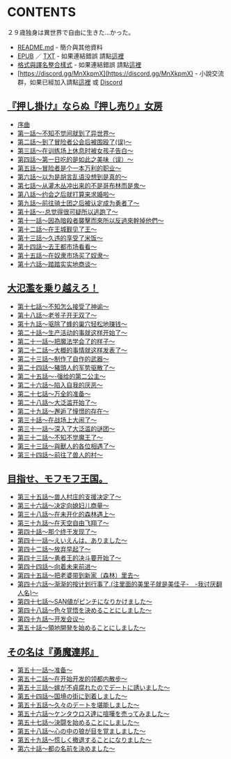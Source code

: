 # CONTENTS

２９歳独身は異世界で自由に生きた…かった。


- [README.md](README.md) - 簡介與其他資料
- [EPUB](https://gitlab.com/demonovel/epub-txt/blob/master/user_out/%EF%BC%92%EF%BC%99%E6%AD%B3%E7%8B%AC%E8%BA%AB%E3%81%AF%E7%95%B0%E4%B8%96%E7%95%8C%E3%81%A7%E8%87%AA%E7%94%B1%E3%81%AB%E7%94%9F%E3%81%8D%E3%81%9F%E2%80%A6%E3%81%8B%E3%81%A3%E3%81%9F%E3%80%82.epub) ／ [TXT](https://gitlab.com/demonovel/epub-txt/blob/master/user_out/out/%EF%BC%92%EF%BC%99%E6%AD%B3%E7%8B%AC%E8%BA%AB%E3%81%AF%E7%95%B0%E4%B8%96%E7%95%8C%E3%81%A7%E8%87%AA%E7%94%B1%E3%81%AB%E7%94%9F%E3%81%8D%E3%81%9F%E2%80%A6%E3%81%8B%E3%81%A3%E3%81%9F.out.txt) - 如果連結錯誤 請點[這裡](https://gitlab.com/demonovel/epub-txt/tree/master)
- [格式與譯名整合樣式](https://github.com/bluelovers/node-novel/blob/master/lib/locales/%EF%BC%92%EF%BC%99%E6%AD%B3%E7%8B%AC%E8%BA%AB%E3%81%AF%E7%95%B0%E4%B8%96%E7%95%8C%E3%81%A7%E8%87%AA%E7%94%B1%E3%81%AB%E7%94%9F%E3%81%8D%E3%81%9F%E2%80%A6%E3%81%8B%E3%81%A3%E3%81%9F%E3%80%82.ts) - 如果連結錯誤 請點[這裡](https://github.com/bluelovers/node-novel/tree/master/lib/locales)
- [https://discord.gg/MnXkpmX](https://discord.gg/MnXkpmX) - 小說交流群，如果已經加入請點[這裡](https://discordapp.com/channels/467794087769014273/467794088285175809) 或 [Discord](https://discordapp.com/channels/@me)


## [『押し掛け』ならぬ『押し売り』女房](00000_%E3%80%8E%E6%8A%BC%E3%81%97%E6%8E%9B%E3%81%91%E3%80%8F%E3%81%AA%E3%82%89%E3%81%AC%E3%80%8E%E6%8A%BC%E3%81%97%E5%A3%B2%E3%82%8A%E3%80%8F%E5%A5%B3%E6%88%BF)

- [序曲](00000_%E3%80%8E%E6%8A%BC%E3%81%97%E6%8E%9B%E3%81%91%E3%80%8F%E3%81%AA%E3%82%89%E3%81%AC%E3%80%8E%E6%8A%BC%E3%81%97%E5%A3%B2%E3%82%8A%E3%80%8F%E5%A5%B3%E6%88%BF/00010_%E5%BA%8F%E6%9B%B2.txt)
- [第一話～不知不觉间就到了异世界～](00000_%E3%80%8E%E6%8A%BC%E3%81%97%E6%8E%9B%E3%81%91%E3%80%8F%E3%81%AA%E3%82%89%E3%81%AC%E3%80%8E%E6%8A%BC%E3%81%97%E5%A3%B2%E3%82%8A%E3%80%8F%E5%A5%B3%E6%88%BF/00020_%E7%AC%AC%E4%B8%80%E8%A9%B1%EF%BD%9E%E4%B8%8D%E7%9F%A5%E4%B8%8D%E8%A7%89%E9%97%B4%E5%B0%B1%E5%88%B0%E4%BA%86%E5%BC%82%E4%B8%96%E7%95%8C%EF%BD%9E.txt)
- [第二話～到了冒险者公会后被围殴了(误)～](00000_%E3%80%8E%E6%8A%BC%E3%81%97%E6%8E%9B%E3%81%91%E3%80%8F%E3%81%AA%E3%82%89%E3%81%AC%E3%80%8E%E6%8A%BC%E3%81%97%E5%A3%B2%E3%82%8A%E3%80%8F%E5%A5%B3%E6%88%BF/00030_%E7%AC%AC%E4%BA%8C%E8%A9%B1%EF%BD%9E%E5%88%B0%E4%BA%86%E5%86%92%E9%99%A9%E8%80%85%E5%85%AC%E4%BC%9A%E5%90%8E%E8%A2%AB%E5%9B%B4%E6%AE%B4%E4%BA%86(%E8%AF%AF)%EF%BD%9E.txt)
- [第三話～在训练场上休息时被女孩子告白～](00000_%E3%80%8E%E6%8A%BC%E3%81%97%E6%8E%9B%E3%81%91%E3%80%8F%E3%81%AA%E3%82%89%E3%81%AC%E3%80%8E%E6%8A%BC%E3%81%97%E5%A3%B2%E3%82%8A%E3%80%8F%E5%A5%B3%E6%88%BF/00040_%E7%AC%AC%E4%B8%89%E8%A9%B1%EF%BD%9E%E5%9C%A8%E8%AE%AD%E7%BB%83%E5%9C%BA%E4%B8%8A%E4%BC%91%E6%81%AF%E6%97%B6%E8%A2%AB%E5%A5%B3%E5%AD%A9%E5%AD%90%E5%91%8A%E7%99%BD%EF%BD%9E.txt)
- [第四話～第一日吃的是如此之美味（误）～](00000_%E3%80%8E%E6%8A%BC%E3%81%97%E6%8E%9B%E3%81%91%E3%80%8F%E3%81%AA%E3%82%89%E3%81%AC%E3%80%8E%E6%8A%BC%E3%81%97%E5%A3%B2%E3%82%8A%E3%80%8F%E5%A5%B3%E6%88%BF/00050_%E7%AC%AC%E5%9B%9B%E8%A9%B1%EF%BD%9E%E7%AC%AC%E4%B8%80%E6%97%A5%E5%90%83%E7%9A%84%E6%98%AF%E5%A6%82%E6%AD%A4%E4%B9%8B%E7%BE%8E%E5%91%B3%EF%BC%88%E8%AF%AF%EF%BC%89%EF%BD%9E.txt)
- [第五話～冒险者是个一本万利的职业～](00000_%E3%80%8E%E6%8A%BC%E3%81%97%E6%8E%9B%E3%81%91%E3%80%8F%E3%81%AA%E3%82%89%E3%81%AC%E3%80%8E%E6%8A%BC%E3%81%97%E5%A3%B2%E3%82%8A%E3%80%8F%E5%A5%B3%E6%88%BF/00060_%E7%AC%AC%E4%BA%94%E8%A9%B1%EF%BD%9E%E5%86%92%E9%99%A9%E8%80%85%E6%98%AF%E4%B8%AA%E4%B8%80%E6%9C%AC%E4%B8%87%E5%88%A9%E7%9A%84%E8%81%8C%E4%B8%9A%EF%BD%9E.txt)
- [第六話～以为是胡言乱语没想到是真的～](00000_%E3%80%8E%E6%8A%BC%E3%81%97%E6%8E%9B%E3%81%91%E3%80%8F%E3%81%AA%E3%82%89%E3%81%AC%E3%80%8E%E6%8A%BC%E3%81%97%E5%A3%B2%E3%82%8A%E3%80%8F%E5%A5%B3%E6%88%BF/00070_%E7%AC%AC%E5%85%AD%E8%A9%B1%EF%BD%9E%E4%BB%A5%E4%B8%BA%E6%98%AF%E8%83%A1%E8%A8%80%E4%B9%B1%E8%AF%AD%E6%B2%A1%E6%83%B3%E5%88%B0%E6%98%AF%E7%9C%9F%E7%9A%84%EF%BD%9E.txt)
- [第七話～从灌木丛冲出来的不是哥布林而是鬼～](00000_%E3%80%8E%E6%8A%BC%E3%81%97%E6%8E%9B%E3%81%91%E3%80%8F%E3%81%AA%E3%82%89%E3%81%AC%E3%80%8E%E6%8A%BC%E3%81%97%E5%A3%B2%E3%82%8A%E3%80%8F%E5%A5%B3%E6%88%BF/00080_%E7%AC%AC%E4%B8%83%E8%A9%B1%EF%BD%9E%E4%BB%8E%E7%81%8C%E6%9C%A8%E4%B8%9B%E5%86%B2%E5%87%BA%E6%9D%A5%E7%9A%84%E4%B8%8D%E6%98%AF%E5%93%A5%E5%B8%83%E6%9E%97%E8%80%8C%E6%98%AF%E9%AC%BC%EF%BD%9E.txt)
- [第八話～约会之后就打算来求婚啦～](00000_%E3%80%8E%E6%8A%BC%E3%81%97%E6%8E%9B%E3%81%91%E3%80%8F%E3%81%AA%E3%82%89%E3%81%AC%E3%80%8E%E6%8A%BC%E3%81%97%E5%A3%B2%E3%82%8A%E3%80%8F%E5%A5%B3%E6%88%BF/00090_%E7%AC%AC%E5%85%AB%E8%A9%B1%EF%BD%9E%E7%BA%A6%E4%BC%9A%E4%B9%8B%E5%90%8E%E5%B0%B1%E6%89%93%E7%AE%97%E6%9D%A5%E6%B1%82%E5%A9%9A%E5%95%A6%EF%BD%9E.txt)
- [第九話～前往骑士团之后被认定成为勇者了～](00000_%E3%80%8E%E6%8A%BC%E3%81%97%E6%8E%9B%E3%81%91%E3%80%8F%E3%81%AA%E3%82%89%E3%81%AC%E3%80%8E%E6%8A%BC%E3%81%97%E5%A3%B2%E3%82%8A%E3%80%8F%E5%A5%B3%E6%88%BF/00100_%E7%AC%AC%E4%B9%9D%E8%A9%B1%EF%BD%9E%E5%89%8D%E5%BE%80%E9%AA%91%E5%A3%AB%E5%9B%A2%E4%B9%8B%E5%90%8E%E8%A2%AB%E8%AE%A4%E5%AE%9A%E6%88%90%E4%B8%BA%E5%8B%87%E8%80%85%E4%BA%86%EF%BD%9E.txt)
- [第十話～-总觉得很可疑所以逃跑了～](00000_%E3%80%8E%E6%8A%BC%E3%81%97%E6%8E%9B%E3%81%91%E3%80%8F%E3%81%AA%E3%82%89%E3%81%AC%E3%80%8E%E6%8A%BC%E3%81%97%E5%A3%B2%E3%82%8A%E3%80%8F%E5%A5%B3%E6%88%BF/00110_%E7%AC%AC%E5%8D%81%E8%A9%B1%EF%BD%9E-%E6%80%BB%E8%A7%89%E5%BE%97%E5%BE%88%E5%8F%AF%E7%96%91%E6%89%80%E4%BB%A5%E9%80%83%E8%B7%91%E4%BA%86%EF%BD%9E.txt)
- [第十一話～因為暗殺者襲擊而來所以反過來幹掉他們～](00000_%E3%80%8E%E6%8A%BC%E3%81%97%E6%8E%9B%E3%81%91%E3%80%8F%E3%81%AA%E3%82%89%E3%81%AC%E3%80%8E%E6%8A%BC%E3%81%97%E5%A3%B2%E3%82%8A%E3%80%8F%E5%A5%B3%E6%88%BF/00120_%E7%AC%AC%E5%8D%81%E4%B8%80%E8%A9%B1%EF%BD%9E%E5%9B%A0%E7%82%BA%E6%9A%97%E6%AE%BA%E8%80%85%E8%A5%B2%E6%93%8A%E8%80%8C%E4%BE%86%E6%89%80%E4%BB%A5%E5%8F%8D%E9%81%8E%E4%BE%86%E5%B9%B9%E6%8E%89%E4%BB%96%E5%80%91%EF%BD%9E.txt)
- [第十二話～在王城觐见了王～](00000_%E3%80%8E%E6%8A%BC%E3%81%97%E6%8E%9B%E3%81%91%E3%80%8F%E3%81%AA%E3%82%89%E3%81%AC%E3%80%8E%E6%8A%BC%E3%81%97%E5%A3%B2%E3%82%8A%E3%80%8F%E5%A5%B3%E6%88%BF/00130_%E7%AC%AC%E5%8D%81%E4%BA%8C%E8%A9%B1%EF%BD%9E%E5%9C%A8%E7%8E%8B%E5%9F%8E%E8%A7%90%E8%A7%81%E4%BA%86%E7%8E%8B%EF%BD%9E.txt)
- [第十三話～久违的享受了米饭～](00000_%E3%80%8E%E6%8A%BC%E3%81%97%E6%8E%9B%E3%81%91%E3%80%8F%E3%81%AA%E3%82%89%E3%81%AC%E3%80%8E%E6%8A%BC%E3%81%97%E5%A3%B2%E3%82%8A%E3%80%8F%E5%A5%B3%E6%88%BF/00140_%E7%AC%AC%E5%8D%81%E4%B8%89%E8%A9%B1%EF%BD%9E%E4%B9%85%E8%BF%9D%E7%9A%84%E4%BA%AB%E5%8F%97%E4%BA%86%E7%B1%B3%E9%A5%AD%EF%BD%9E.txt)
- [第十四話～去王都市场看看～](00000_%E3%80%8E%E6%8A%BC%E3%81%97%E6%8E%9B%E3%81%91%E3%80%8F%E3%81%AA%E3%82%89%E3%81%AC%E3%80%8E%E6%8A%BC%E3%81%97%E5%A3%B2%E3%82%8A%E3%80%8F%E5%A5%B3%E6%88%BF/00150_%E7%AC%AC%E5%8D%81%E5%9B%9B%E8%A9%B1%EF%BD%9E%E5%8E%BB%E7%8E%8B%E9%83%BD%E5%B8%82%E5%9C%BA%E7%9C%8B%E7%9C%8B%EF%BD%9E.txt)
- [第十五話～在奴隶市场买了奴隶～](00000_%E3%80%8E%E6%8A%BC%E3%81%97%E6%8E%9B%E3%81%91%E3%80%8F%E3%81%AA%E3%82%89%E3%81%AC%E3%80%8E%E6%8A%BC%E3%81%97%E5%A3%B2%E3%82%8A%E3%80%8F%E5%A5%B3%E6%88%BF/00160_%E7%AC%AC%E5%8D%81%E4%BA%94%E8%A9%B1%EF%BD%9E%E5%9C%A8%E5%A5%B4%E9%9A%B6%E5%B8%82%E5%9C%BA%E4%B9%B0%E4%BA%86%E5%A5%B4%E9%9A%B6%EF%BD%9E.txt)
- [第十六話～踏踏实实地商谈～](00000_%E3%80%8E%E6%8A%BC%E3%81%97%E6%8E%9B%E3%81%91%E3%80%8F%E3%81%AA%E3%82%89%E3%81%AC%E3%80%8E%E6%8A%BC%E3%81%97%E5%A3%B2%E3%82%8A%E3%80%8F%E5%A5%B3%E6%88%BF/00170_%E7%AC%AC%E5%8D%81%E5%85%AD%E8%A9%B1%EF%BD%9E%E8%B8%8F%E8%B8%8F%E5%AE%9E%E5%AE%9E%E5%9C%B0%E5%95%86%E8%B0%88%EF%BD%9E.txt)


## [大氾濫を乗り越えろ！](00010_%E5%A4%A7%E6%B0%BE%E6%BF%AB%E3%82%92%E4%B9%97%E3%82%8A%E8%B6%8A%E3%81%88%E3%82%8D%EF%BC%81)

- [第十七話～不知怎么接受了神谕～](00010_%E5%A4%A7%E6%B0%BE%E6%BF%AB%E3%82%92%E4%B9%97%E3%82%8A%E8%B6%8A%E3%81%88%E3%82%8D%EF%BC%81/00180_%E7%AC%AC%E5%8D%81%E4%B8%83%E8%A9%B1%EF%BD%9E%E4%B8%8D%E7%9F%A5%E6%80%8E%E4%B9%88%E6%8E%A5%E5%8F%97%E4%BA%86%E7%A5%9E%E8%B0%95%EF%BD%9E.txt)
- [第十八話～老爷子开无双了～](00010_%E5%A4%A7%E6%B0%BE%E6%BF%AB%E3%82%92%E4%B9%97%E3%82%8A%E8%B6%8A%E3%81%88%E3%82%8D%EF%BC%81/00190_%E7%AC%AC%E5%8D%81%E5%85%AB%E8%A9%B1%EF%BD%9E%E8%80%81%E7%88%B7%E5%AD%90%E5%BC%80%E6%97%A0%E5%8F%8C%E4%BA%86%EF%BD%9E.txt)
- [第十九話～驱除了蜂的巢穴轻松地赚钱～](00010_%E5%A4%A7%E6%B0%BE%E6%BF%AB%E3%82%92%E4%B9%97%E3%82%8A%E8%B6%8A%E3%81%88%E3%82%8D%EF%BC%81/00200_%E7%AC%AC%E5%8D%81%E4%B9%9D%E8%A9%B1%EF%BD%9E%E9%A9%B1%E9%99%A4%E4%BA%86%E8%9C%82%E7%9A%84%E5%B7%A2%E7%A9%B4%E8%BD%BB%E6%9D%BE%E5%9C%B0%E8%B5%9A%E9%92%B1%EF%BD%9E.txt)
- [第二十話～生产活动的事就这样开始了～](00010_%E5%A4%A7%E6%B0%BE%E6%BF%AB%E3%82%92%E4%B9%97%E3%82%8A%E8%B6%8A%E3%81%88%E3%82%8D%EF%BC%81/00210_%E7%AC%AC%E4%BA%8C%E5%8D%81%E8%A9%B1%EF%BD%9E%E7%94%9F%E4%BA%A7%E6%B4%BB%E5%8A%A8%E7%9A%84%E4%BA%8B%E5%B0%B1%E8%BF%99%E6%A0%B7%E5%BC%80%E5%A7%8B%E4%BA%86%EF%BD%9E.txt)
- [第二十一話～把魔法学会了的样子～](00010_%E5%A4%A7%E6%B0%BE%E6%BF%AB%E3%82%92%E4%B9%97%E3%82%8A%E8%B6%8A%E3%81%88%E3%82%8D%EF%BC%81/00220_%E7%AC%AC%E4%BA%8C%E5%8D%81%E4%B8%80%E8%A9%B1%EF%BD%9E%E6%8A%8A%E9%AD%94%E6%B3%95%E5%AD%A6%E4%BC%9A%E4%BA%86%E7%9A%84%E6%A0%B7%E5%AD%90%EF%BD%9E.txt)
- [第二十二話～大概的事情就这样发表了～](00010_%E5%A4%A7%E6%B0%BE%E6%BF%AB%E3%82%92%E4%B9%97%E3%82%8A%E8%B6%8A%E3%81%88%E3%82%8D%EF%BC%81/00230_%E7%AC%AC%E4%BA%8C%E5%8D%81%E4%BA%8C%E8%A9%B1%EF%BD%9E%E5%A4%A7%E6%A6%82%E7%9A%84%E4%BA%8B%E6%83%85%E5%B0%B1%E8%BF%99%E6%A0%B7%E5%8F%91%E8%A1%A8%E4%BA%86%EF%BD%9E.txt)
- [第二十三話～制作了自作的武器～](00010_%E5%A4%A7%E6%B0%BE%E6%BF%AB%E3%82%92%E4%B9%97%E3%82%8A%E8%B6%8A%E3%81%88%E3%82%8D%EF%BC%81/00240_%E7%AC%AC%E4%BA%8C%E5%8D%81%E4%B8%89%E8%A9%B1%EF%BD%9E%E5%88%B6%E4%BD%9C%E4%BA%86%E8%87%AA%E4%BD%9C%E7%9A%84%E6%AD%A6%E5%99%A8%EF%BD%9E.txt)
- [第二十四話～豬頭人的军势驱散了～](00010_%E5%A4%A7%E6%B0%BE%E6%BF%AB%E3%82%92%E4%B9%97%E3%82%8A%E8%B6%8A%E3%81%88%E3%82%8D%EF%BC%81/00250_%E7%AC%AC%E4%BA%8C%E5%8D%81%E5%9B%9B%E8%A9%B1%EF%BD%9E%E8%B1%AC%E9%A0%AD%E4%BA%BA%E7%9A%84%E5%86%9B%E5%8A%BF%E9%A9%B1%E6%95%A3%E4%BA%86%EF%BD%9E.txt)
- [第二十五話～-强给的第二公主～](00010_%E5%A4%A7%E6%B0%BE%E6%BF%AB%E3%82%92%E4%B9%97%E3%82%8A%E8%B6%8A%E3%81%88%E3%82%8D%EF%BC%81/00260_%E7%AC%AC%E4%BA%8C%E5%8D%81%E4%BA%94%E8%A9%B1%EF%BD%9E-%E5%BC%BA%E7%BB%99%E7%9A%84%E7%AC%AC%E4%BA%8C%E5%85%AC%E4%B8%BB%EF%BD%9E.txt)
- [第二十六話～陷入自我的厌恶～](00010_%E5%A4%A7%E6%B0%BE%E6%BF%AB%E3%82%92%E4%B9%97%E3%82%8A%E8%B6%8A%E3%81%88%E3%82%8D%EF%BC%81/00270_%E7%AC%AC%E4%BA%8C%E5%8D%81%E5%85%AD%E8%A9%B1%EF%BD%9E%E9%99%B7%E5%85%A5%E8%87%AA%E6%88%91%E7%9A%84%E5%8E%8C%E6%81%B6%EF%BD%9E.txt)
- [第二十七話～万全的准备～](00010_%E5%A4%A7%E6%B0%BE%E6%BF%AB%E3%82%92%E4%B9%97%E3%82%8A%E8%B6%8A%E3%81%88%E3%82%8D%EF%BC%81/00280_%E7%AC%AC%E4%BA%8C%E5%8D%81%E4%B8%83%E8%A9%B1%EF%BD%9E%E4%B8%87%E5%85%A8%E7%9A%84%E5%87%86%E5%A4%87%EF%BD%9E.txt)
- [第二十八話～大泛滥开始了～](00010_%E5%A4%A7%E6%B0%BE%E6%BF%AB%E3%82%92%E4%B9%97%E3%82%8A%E8%B6%8A%E3%81%88%E3%82%8D%EF%BC%81/00290_%E7%AC%AC%E4%BA%8C%E5%8D%81%E5%85%AB%E8%A9%B1%EF%BD%9E%E5%A4%A7%E6%B3%9B%E6%BB%A5%E5%BC%80%E5%A7%8B%E4%BA%86%EF%BD%9E.txt)
- [第二十九話～邂逅了憧憬的存在～](00010_%E5%A4%A7%E6%B0%BE%E6%BF%AB%E3%82%92%E4%B9%97%E3%82%8A%E8%B6%8A%E3%81%88%E3%82%8D%EF%BC%81/00300_%E7%AC%AC%E4%BA%8C%E5%8D%81%E4%B9%9D%E8%A9%B1%EF%BD%9E%E9%82%82%E9%80%85%E4%BA%86%E6%86%A7%E6%86%AC%E7%9A%84%E5%AD%98%E5%9C%A8%EF%BD%9E.txt)
- [第三十話～在战场上大闹了～](00010_%E5%A4%A7%E6%B0%BE%E6%BF%AB%E3%82%92%E4%B9%97%E3%82%8A%E8%B6%8A%E3%81%88%E3%82%8D%EF%BC%81/00310_%E7%AC%AC%E4%B8%89%E5%8D%81%E8%A9%B1%EF%BD%9E%E5%9C%A8%E6%88%98%E5%9C%BA%E4%B8%8A%E5%A4%A7%E9%97%B9%E4%BA%86%EF%BD%9E.txt)
- [第三十一話～深入了大泛滥的谜团～](00010_%E5%A4%A7%E6%B0%BE%E6%BF%AB%E3%82%92%E4%B9%97%E3%82%8A%E8%B6%8A%E3%81%88%E3%82%8D%EF%BC%81/00320_%E7%AC%AC%E4%B8%89%E5%8D%81%E4%B8%80%E8%A9%B1%EF%BD%9E%E6%B7%B1%E5%85%A5%E4%BA%86%E5%A4%A7%E6%B3%9B%E6%BB%A5%E7%9A%84%E8%B0%9C%E5%9B%A2%EF%BD%9E.txt)
- [第三十二話～不知不觉魔王了～](00010_%E5%A4%A7%E6%B0%BE%E6%BF%AB%E3%82%92%E4%B9%97%E3%82%8A%E8%B6%8A%E3%81%88%E3%82%8D%EF%BC%81/00330_%E7%AC%AC%E4%B8%89%E5%8D%81%E4%BA%8C%E8%A9%B1%EF%BD%9E%E4%B8%8D%E7%9F%A5%E4%B8%8D%E8%A7%89%E9%AD%94%E7%8E%8B%E4%BA%86%EF%BD%9E.txt)
- [第三十三話～與獸人的各位相遇了～](00010_%E5%A4%A7%E6%B0%BE%E6%BF%AB%E3%82%92%E4%B9%97%E3%82%8A%E8%B6%8A%E3%81%88%E3%82%8D%EF%BC%81/00340_%E7%AC%AC%E4%B8%89%E5%8D%81%E4%B8%89%E8%A9%B1%EF%BD%9E%E8%88%87%E7%8D%B8%E4%BA%BA%E7%9A%84%E5%90%84%E4%BD%8D%E7%9B%B8%E9%81%87%E4%BA%86%EF%BD%9E.txt)
- [第三十四話～前往了兽人的村～](00010_%E5%A4%A7%E6%B0%BE%E6%BF%AB%E3%82%92%E4%B9%97%E3%82%8A%E8%B6%8A%E3%81%88%E3%82%8D%EF%BC%81/00350_%E7%AC%AC%E4%B8%89%E5%8D%81%E5%9B%9B%E8%A9%B1%EF%BD%9E%E5%89%8D%E5%BE%80%E4%BA%86%E5%85%BD%E4%BA%BA%E7%9A%84%E6%9D%91%EF%BD%9E.txt)


## [目指せ、モフモフ王国。](00020_%E7%9B%AE%E6%8C%87%E3%81%9B%E3%80%81%E3%83%A2%E3%83%95%E3%83%A2%E3%83%95%E7%8E%8B%E5%9B%BD%E3%80%82)

- [第三十五話～兽人村庄的支援决定了～](00020_%E7%9B%AE%E6%8C%87%E3%81%9B%E3%80%81%E3%83%A2%E3%83%95%E3%83%A2%E3%83%95%E7%8E%8B%E5%9B%BD%E3%80%82/00360_%E7%AC%AC%E4%B8%89%E5%8D%81%E4%BA%94%E8%A9%B1%EF%BD%9E%E5%85%BD%E4%BA%BA%E6%9D%91%E5%BA%84%E7%9A%84%E6%94%AF%E6%8F%B4%E5%86%B3%E5%AE%9A%E4%BA%86%EF%BD%9E.txt)
- [第三十六話～决定向媳妇儿商量～](00020_%E7%9B%AE%E6%8C%87%E3%81%9B%E3%80%81%E3%83%A2%E3%83%95%E3%83%A2%E3%83%95%E7%8E%8B%E5%9B%BD%E3%80%82/00370_%E7%AC%AC%E4%B8%89%E5%8D%81%E5%85%AD%E8%A9%B1%EF%BD%9E%E5%86%B3%E5%AE%9A%E5%90%91%E5%AA%B3%E5%A6%87%E5%84%BF%E5%95%86%E9%87%8F%EF%BD%9E.txt)
- [第三十八話～在未开化的森林遇上～](00020_%E7%9B%AE%E6%8C%87%E3%81%9B%E3%80%81%E3%83%A2%E3%83%95%E3%83%A2%E3%83%95%E7%8E%8B%E5%9B%BD%E3%80%82/00380_%E7%AC%AC%E4%B8%89%E5%8D%81%E5%85%AB%E8%A9%B1%EF%BD%9E%E5%9C%A8%E6%9C%AA%E5%BC%80%E5%8C%96%E7%9A%84%E6%A3%AE%E6%9E%97%E9%81%87%E4%B8%8A%EF%BD%9E.txt)
- [第三十九話～在天空自由飞翔了～](00020_%E7%9B%AE%E6%8C%87%E3%81%9B%E3%80%81%E3%83%A2%E3%83%95%E3%83%A2%E3%83%95%E7%8E%8B%E5%9B%BD%E3%80%82/00390_%E7%AC%AC%E4%B8%89%E5%8D%81%E4%B9%9D%E8%A9%B1%EF%BD%9E%E5%9C%A8%E5%A4%A9%E7%A9%BA%E8%87%AA%E7%94%B1%E9%A3%9E%E7%BF%94%E4%BA%86%EF%BD%9E.txt)
- [第四十話～那个终于发现了～](00020_%E7%9B%AE%E6%8C%87%E3%81%9B%E3%80%81%E3%83%A2%E3%83%95%E3%83%A2%E3%83%95%E7%8E%8B%E5%9B%BD%E3%80%82/00400_%E7%AC%AC%E5%9B%9B%E5%8D%81%E8%A9%B1%EF%BD%9E%E9%82%A3%E4%B8%AA%E7%BB%88%E4%BA%8E%E5%8F%91%E7%8E%B0%E4%BA%86%EF%BD%9E.txt)
- [第四十一話～えいえんは、ありました～](00020_%E7%9B%AE%E6%8C%87%E3%81%9B%E3%80%81%E3%83%A2%E3%83%95%E3%83%A2%E3%83%95%E7%8E%8B%E5%9B%BD%E3%80%82/00405_%E7%AC%AC%E5%9B%9B%E5%8D%81%E4%B8%80%E8%A9%B1%EF%BD%9E%E3%81%88%E3%81%84%E3%81%88%E3%82%93%E3%81%AF%E3%80%81%E3%81%82%E3%82%8A%E3%81%BE%E3%81%97%E3%81%9F%EF%BD%9E.txt)
- [第四十二話～放弃早起了～](00020_%E7%9B%AE%E6%8C%87%E3%81%9B%E3%80%81%E3%83%A2%E3%83%95%E3%83%A2%E3%83%95%E7%8E%8B%E5%9B%BD%E3%80%82/00410_%E7%AC%AC%E5%9B%9B%E5%8D%81%E4%BA%8C%E8%A9%B1%EF%BD%9E%E6%94%BE%E5%BC%83%E6%97%A9%E8%B5%B7%E4%BA%86%EF%BD%9E.txt)
- [第四十三話～勇者王的决斗要开始了～](00020_%E7%9B%AE%E6%8C%87%E3%81%9B%E3%80%81%E3%83%A2%E3%83%95%E3%83%A2%E3%83%95%E7%8E%8B%E5%9B%BD%E3%80%82/00430_%E7%AC%AC%E5%9B%9B%E5%8D%81%E4%B8%89%E8%A9%B1%EF%BD%9E%E5%8B%87%E8%80%85%E7%8E%8B%E7%9A%84%E5%86%B3%E6%96%97%E8%A6%81%E5%BC%80%E5%A7%8B%E4%BA%86%EF%BD%9E.txt)
- [第四十四話～向着未来前进～](00020_%E7%9B%AE%E6%8C%87%E3%81%9B%E3%80%81%E3%83%A2%E3%83%95%E3%83%A2%E3%83%95%E7%8E%8B%E5%9B%BD%E3%80%82/00440_%E7%AC%AC%E5%9B%9B%E5%8D%81%E5%9B%9B%E8%A9%B1%EF%BD%9E%E5%90%91%E7%9D%80%E6%9C%AA%E6%9D%A5%E5%89%8D%E8%BF%9B%EF%BD%9E.txt)
- [第四十五話～把老婆带到新家（森林）里去～](00020_%E7%9B%AE%E6%8C%87%E3%81%9B%E3%80%81%E3%83%A2%E3%83%95%E3%83%A2%E3%83%95%E7%8E%8B%E5%9B%BD%E3%80%82/00460_%E7%AC%AC%E5%9B%9B%E5%8D%81%E4%BA%94%E8%A9%B1%EF%BD%9E%E6%8A%8A%E8%80%81%E5%A9%86%E5%B8%A6%E5%88%B0%E6%96%B0%E5%AE%B6%EF%BC%88%E6%A3%AE%E6%9E%97%EF%BC%89%E9%87%8C%E5%8E%BB%EF%BD%9E.txt)
- [第四十六話～渐渐的按计划行事了.(注里面的美里子就是美佳子-　-我讨厌翻人名)～](00020_%E7%9B%AE%E6%8C%87%E3%81%9B%E3%80%81%E3%83%A2%E3%83%95%E3%83%A2%E3%83%95%E7%8E%8B%E5%9B%BD%E3%80%82/00470_%E7%AC%AC%E5%9B%9B%E5%8D%81%E5%85%AD%E8%A9%B1%EF%BD%9E%E6%B8%90%E6%B8%90%E7%9A%84%E6%8C%89%E8%AE%A1%E5%88%92%E8%A1%8C%E4%BA%8B%E4%BA%86.(%E6%B3%A8%E9%87%8C%E9%9D%A2%E7%9A%84%E7%BE%8E%E9%87%8C%E5%AD%90%E5%B0%B1%E6%98%AF%E7%BE%8E%E4%BD%B3%E5%AD%90-%E3%80%80-%E6%88%91%E8%AE%A8%E5%8E%8C%E7%BF%BB%E4%BA%BA%E5%90%8D)%EF%BD%9E.txt)
- [第四十七話～SAN値がピンチになりかけました～](00020_%E7%9B%AE%E6%8C%87%E3%81%9B%E3%80%81%E3%83%A2%E3%83%95%E3%83%A2%E3%83%95%E7%8E%8B%E5%9B%BD%E3%80%82/00490_%E7%AC%AC%E5%9B%9B%E5%8D%81%E4%B8%83%E8%A9%B1%EF%BD%9ESAN%E5%80%A4%E3%81%8C%E3%83%94%E3%83%B3%E3%83%81%E3%81%AB%E3%81%AA%E3%82%8A%E3%81%8B%E3%81%91%E3%81%BE%E3%81%97%E3%81%9F%EF%BD%9E.txt)
- [第四十八話～色々覚悟を決めることにしました～](00020_%E7%9B%AE%E6%8C%87%E3%81%9B%E3%80%81%E3%83%A2%E3%83%95%E3%83%A2%E3%83%95%E7%8E%8B%E5%9B%BD%E3%80%82/00510_%E7%AC%AC%E5%9B%9B%E5%8D%81%E5%85%AB%E8%A9%B1%EF%BD%9E%E8%89%B2%E3%80%85%E8%A6%9A%E6%82%9F%E3%82%92%E6%B1%BA%E3%82%81%E3%82%8B%E3%81%93%E3%81%A8%E3%81%AB%E3%81%97%E3%81%BE%E3%81%97%E3%81%9F%EF%BD%9E.txt)
- [第四十九話～开发会议～](00020_%E7%9B%AE%E6%8C%87%E3%81%9B%E3%80%81%E3%83%A2%E3%83%95%E3%83%A2%E3%83%95%E7%8E%8B%E5%9B%BD%E3%80%82/00530_%E7%AC%AC%E5%9B%9B%E5%8D%81%E4%B9%9D%E8%A9%B1%EF%BD%9E%E5%BC%80%E5%8F%91%E4%BC%9A%E8%AE%AE%EF%BD%9E.txt)
- [第五十話～領地開発を始めることにしました～](00020_%E7%9B%AE%E6%8C%87%E3%81%9B%E3%80%81%E3%83%A2%E3%83%95%E3%83%A2%E3%83%95%E7%8E%8B%E5%9B%BD%E3%80%82/00540_%E7%AC%AC%E4%BA%94%E5%8D%81%E8%A9%B1%EF%BD%9E%E9%A0%98%E5%9C%B0%E9%96%8B%E7%99%BA%E3%82%92%E5%A7%8B%E3%82%81%E3%82%8B%E3%81%93%E3%81%A8%E3%81%AB%E3%81%97%E3%81%BE%E3%81%97%E3%81%9F%EF%BD%9E.txt)


## [その名は『勇魔連邦』](00030_%E3%81%9D%E3%81%AE%E5%90%8D%E3%81%AF%E3%80%8E%E5%8B%87%E9%AD%94%E9%80%A3%E9%82%A6%E3%80%8F)

- [第五十一話～准备～](00030_%E3%81%9D%E3%81%AE%E5%90%8D%E3%81%AF%E3%80%8E%E5%8B%87%E9%AD%94%E9%80%A3%E9%82%A6%E3%80%8F/00510_%E7%AC%AC%E4%BA%94%E5%8D%81%E4%B8%80%E8%A9%B1%EF%BD%9E%E5%87%86%E5%A4%87%EF%BD%9E.txt)
- [第五十二話～在开始开发的领都内散步～](00030_%E3%81%9D%E3%81%AE%E5%90%8D%E3%81%AF%E3%80%8E%E5%8B%87%E9%AD%94%E9%80%A3%E9%82%A6%E3%80%8F/00520_%E7%AC%AC%E4%BA%94%E5%8D%81%E4%BA%8C%E8%A9%B1%EF%BD%9E%E5%9C%A8%E5%BC%80%E5%A7%8B%E5%BC%80%E5%8F%91%E7%9A%84%E9%A2%86%E9%83%BD%E5%86%85%E6%95%A3%E6%AD%A5%EF%BD%9E.txt)
- [第五十三話～嫁が不貞腐れたのでデートに誘いました～](00030_%E3%81%9D%E3%81%AE%E5%90%8D%E3%81%AF%E3%80%8E%E5%8B%87%E9%AD%94%E9%80%A3%E9%82%A6%E3%80%8F/00530_%E7%AC%AC%E4%BA%94%E5%8D%81%E4%B8%89%E8%A9%B1%EF%BD%9E%E5%AB%81%E3%81%8C%E4%B8%8D%E8%B2%9E%E8%85%90%E3%82%8C%E3%81%9F%E3%81%AE%E3%81%A7%E3%83%87%E3%83%BC%E3%83%88%E3%81%AB%E8%AA%98%E3%81%84%E3%81%BE%E3%81%97%E3%81%9F%EF%BD%9E.txt)
- [第五十四話～国境の街に到着しました～](00030_%E3%81%9D%E3%81%AE%E5%90%8D%E3%81%AF%E3%80%8E%E5%8B%87%E9%AD%94%E9%80%A3%E9%82%A6%E3%80%8F/00540_%E7%AC%AC%E4%BA%94%E5%8D%81%E5%9B%9B%E8%A9%B1%EF%BD%9E%E5%9B%BD%E5%A2%83%E3%81%AE%E8%A1%97%E3%81%AB%E5%88%B0%E7%9D%80%E3%81%97%E3%81%BE%E3%81%97%E3%81%9F%EF%BD%9E.txt)
- [第五十五話～久々のデートを堪能しました～](00030_%E3%81%9D%E3%81%AE%E5%90%8D%E3%81%AF%E3%80%8E%E5%8B%87%E9%AD%94%E9%80%A3%E9%82%A6%E3%80%8F/00550_%E7%AC%AC%E4%BA%94%E5%8D%81%E4%BA%94%E8%A9%B1%EF%BD%9E%E4%B9%85%E3%80%85%E3%81%AE%E3%83%87%E3%83%BC%E3%83%88%E3%82%92%E5%A0%AA%E8%83%BD%E3%81%97%E3%81%BE%E3%81%97%E3%81%9F%EF%BD%9E.txt)
- [第五十六話～ケンタウロス達に喧嘩を売ってみました～](00030_%E3%81%9D%E3%81%AE%E5%90%8D%E3%81%AF%E3%80%8E%E5%8B%87%E9%AD%94%E9%80%A3%E9%82%A6%E3%80%8F/00560_%E7%AC%AC%E4%BA%94%E5%8D%81%E5%85%AD%E8%A9%B1%EF%BD%9E%E3%82%B1%E3%83%B3%E3%82%BF%E3%82%A6%E3%83%AD%E3%82%B9%E9%81%94%E3%81%AB%E5%96%A7%E5%98%A9%E3%82%92%E5%A3%B2%E3%81%A3%E3%81%A6%E3%81%BF%E3%81%BE%E3%81%97%E3%81%9F%EF%BD%9E.txt)
- [第五十七話～決闘を始めることにしました～](00030_%E3%81%9D%E3%81%AE%E5%90%8D%E3%81%AF%E3%80%8E%E5%8B%87%E9%AD%94%E9%80%A3%E9%82%A6%E3%80%8F/00570_%E7%AC%AC%E4%BA%94%E5%8D%81%E4%B8%83%E8%A9%B1%EF%BD%9E%E6%B1%BA%E9%97%98%E3%82%92%E5%A7%8B%E3%82%81%E3%82%8B%E3%81%93%E3%81%A8%E3%81%AB%E3%81%97%E3%81%BE%E3%81%97%E3%81%9F%EF%BD%9E.txt)
- [第五十八話～心の中の狼が目を覚ましました～](00030_%E3%81%9D%E3%81%AE%E5%90%8D%E3%81%AF%E3%80%8E%E5%8B%87%E9%AD%94%E9%80%A3%E9%82%A6%E3%80%8F/00580_%E7%AC%AC%E4%BA%94%E5%8D%81%E5%85%AB%E8%A9%B1%EF%BD%9E%E5%BF%83%E3%81%AE%E4%B8%AD%E3%81%AE%E7%8B%BC%E3%81%8C%E7%9B%AE%E3%82%92%E8%A6%9A%E3%81%BE%E3%81%97%E3%81%BE%E3%81%97%E3%81%9F%EF%BD%9E.txt)
- [第五十九話～慌しく撤退することになりました～](00030_%E3%81%9D%E3%81%AE%E5%90%8D%E3%81%AF%E3%80%8E%E5%8B%87%E9%AD%94%E9%80%A3%E9%82%A6%E3%80%8F/00590_%E7%AC%AC%E4%BA%94%E5%8D%81%E4%B9%9D%E8%A9%B1%EF%BD%9E%E6%85%8C%E3%81%97%E3%81%8F%E6%92%A4%E9%80%80%E3%81%99%E3%82%8B%E3%81%93%E3%81%A8%E3%81%AB%E3%81%AA%E3%82%8A%E3%81%BE%E3%81%97%E3%81%9F%EF%BD%9E.txt)
- [第六十話～都の名前を決めました～](00030_%E3%81%9D%E3%81%AE%E5%90%8D%E3%81%AF%E3%80%8E%E5%8B%87%E9%AD%94%E9%80%A3%E9%82%A6%E3%80%8F/00600_%E7%AC%AC%E5%85%AD%E5%8D%81%E8%A9%B1%EF%BD%9E%E9%83%BD%E3%81%AE%E5%90%8D%E5%89%8D%E3%82%92%E6%B1%BA%E3%82%81%E3%81%BE%E3%81%97%E3%81%9F%EF%BD%9E.txt)

